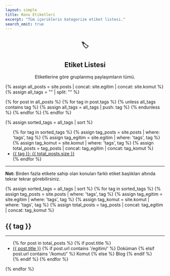 ```yaml
---
layout: simple
title: Konu Etiketleri
excerpt: "Tüm içeriklerin kategorize etiket listesi."
search_omit: true
---
```


<aside data-pagefind-ignore="all">
<div align="center"><h1>🏷️</h1><h1>Etiket Listesi</h1><p>Etiketlerine göre gruplanmış paylaşımların tümü.</p></div>

{% assign all_posts = site.posts | concat: site.egitim | concat: site.komut %}
{% assign all_tags = "" | split: "" %}

{% for post in all_posts %}
  {% for tag in post.tags %}
    {% unless all_tags contains tag %}
      {% assign all_tags = all_tags | push: tag %}
    {% endunless %}
  {% endfor %}
{% endfor %}

{% assign sorted_tags = all_tags | sort %}

<ul class="card-columns">
  {% for tag in sorted_tags %}
    {% assign tag_posts = site.posts | where: 'tags', tag %}
    {% assign tag_egitim = site.egitim | where: 'tags', tag %}
    {% assign tag_komut = site.komut | where: 'tags', tag %}
    {% assign total_posts = tag_posts | concat: tag_egitim | concat: tag_komut %}
    <li><a href="#{{ tag }}">{{ tag }}: <span class="badge badge-secondary ">{{ total_posts.size }}</span></a></li>
  {% endfor %}
</ul>




<hr>
<div class="alert mavi">
  <strong>Not:</strong> Birden fazla etikete sahip olan konuları farklı etiket başlıkları altında tekrar tekrar görebilirsiniz.
</div>

{% assign sorted_tags = all_tags | sort %}
{% for tag in sorted_tags %}
  {% assign tag_posts = site.posts | where: 'tags', tag %}
  {% assign tag_egitim = site.egitim | where: 'tags', tag %}
  {% assign tag_komut = site.komut | where: 'tags', tag %}
  {% assign total_posts = tag_posts | concat: tag_egitim | concat: tag_komut %}
  
  <div class="border rounded mb-4 shadow-sm col p-4">
    <h2 id="{{ tag }}">{{ tag }}</h2>
    <hr>
    <ul>
      {% for post in total_posts %}
        {% if post.title %}
          <li>
            <a href="{{ site.url }}{{ post.url }}">{{ post.title }}</a>
            {% if post.url contains '/egitim/' %}
              <span class="text-success small yesil" data-toggle="tooltip" data-placement="bottom" title="{{ post.coursetitle }}">Doküman</span>
            {% elsif post.url contains '/komut/' %}
              <span class="text-primary small mavi">Komut</span>
            {% else %}
              <span class="text-warning small sari">Blog</span>
            {% endif %}
          </li>
        {% endif %}
      {% endfor %}
    </ul>
  </div>
{% endfor %}

</aside>


  
